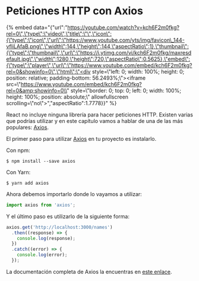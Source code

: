 # Peticiones HTTP con Axios

{% embed data="{\"url\":\"https://youtube.com/watch?v=kch6F2m0fkg?rel=0\",\"type\":\"video\",\"title\":\"\",\"icon\":{\"type\":\"icon\",\"url\":\"https://www.youtube.com/yts/img/favicon\_144-vfliLAfaB.png\",\"width\":144,\"height\":144,\"aspectRatio\":1},\"thumbnail\":{\"type\":\"thumbnail\",\"url\":\"https://i.ytimg.com/vi/kch6F2m0fkg/maxresdefault.jpg\",\"width\":1280,\"height\":720,\"aspectRatio\":0.5625},\"embed\":{\"type\":\"player\",\"url\":\"https://www.youtube.com/embed/kch6F2m0fkg?rel=0&showinfo=0\",\"html\":\"<div style=\\"left: 0; width: 100%; height: 0; position: relative; padding-bottom: 56.2493%;\\"><iframe src=\\"https://www.youtube.com/embed/kch6F2m0fkg?rel=0&amp;showinfo=0\\" style=\\"border: 0; top: 0; left: 0; width: 100%; height: 100%; position: absolute;\\" allowfullscreen scrolling=\\"no\\"></iframe></div>\",\"aspectRatio\":1.7778}}" %}

  
 React no incluye ninguna librería para hacer peticiones HTTP. Existen varias que podrías utilizar y en este capítulo vamos a hablar de una de las más populares: [Axios](https://github.com/axios/axios).

El primer paso para utilizar [Axios](https://github.com/axios/axios) en tu proyecto es instalarlo.

Con npm:

```text
$ npm install --save axios
```

Con Yarn:

```text
$ yarn add axios
```

Ahora debemos importarlo donde lo vayamos a utilizar:

```javascript
import axios from 'axios';
```

Y el último paso es utilizarlo de la siguiente forma:

```javascript
axios.get('http://localhost:3000/names')
  .then((response) => {
    console.log(response);
  })
  .catch((error) => {
    console.log(error);
  });
```

La documentación completa de Axios la encuentras en [este enlace](https://github.com/axios/axios).

